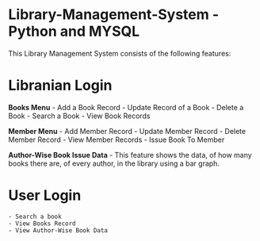 # Library-Management-System - Python and MYSQL
This Library Management System consists of the following features:

# Libranian Login

   **Books Menu**
    - Add a Book Record
    - Update Record of a Book
    - Delete a Book 
    - Search a Book 
    - View Book Records

  **Member Menu**
    - Add Member Record 
    - Update Member Record 
    - Delete Member Record 
    - View Member Records
    - Issue Book To Member 

  **Author-Wise Book Issue Data**
    - This feature shows the data, of how many books there are, of every author, in the library using a bar graph.

# User Login
    - Search a book
    - View Books Record
    - View Author-Wise Book Data

